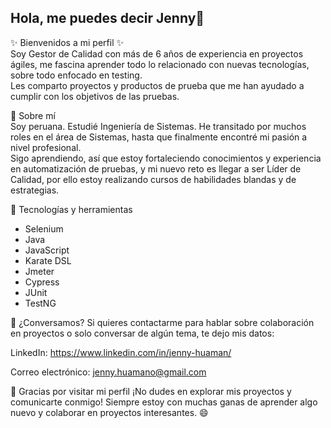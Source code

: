 ## Hola, me puedes decir Jenny👋
✨ Bienvenidos a mi perfil ✨    
Soy Gestor de Calidad con más de 6 años de experiencia en proyectos ágiles, me fascina aprender todo lo relacionado con nuevas tecnologías, sobre todo enfocado en testing.   
Les comparto proyectos y productos de prueba que me han ayudado a cumplir con los objetivos de las pruebas.

🌱 Sobre mí  
Soy peruana. Estudié Ingeniería de Sistemas. He transitado por muchos roles en el área de Sistemas, hasta que finalmente encontré mi pasión a nivel profesional.   
Sigo aprendiendo, así que estoy fortaleciendo conocimientos y experiencia en automatización de pruebas, y mi nuevo reto es llegar a ser Líder de Calidad, por ello estoy realizando cursos de habilidades blandas y de estrategias.  

🔧 Tecnologías y herramientas   
- Selenium  
- Java
- JavaScript 
- Karate DSL  
- Jmeter  
- Cypress  
- JUnit  
- TestNG  

💬 ¿Conversamos?
Si quieres contactarme para hablar sobre colaboración en proyectos o solo conversar de algún tema, te dejo mis datos:

LinkedIn: https://www.linkedin.com/in/jenny-huaman/

Correo electrónico: jenny.huamano@gmail.com

🎉 Gracias por visitar mi perfil
¡No dudes en explorar mis proyectos y comunicarte conmigo! Siempre estoy con muchas ganas de aprender algo nuevo y colaborar en proyectos interesantes. 😄
